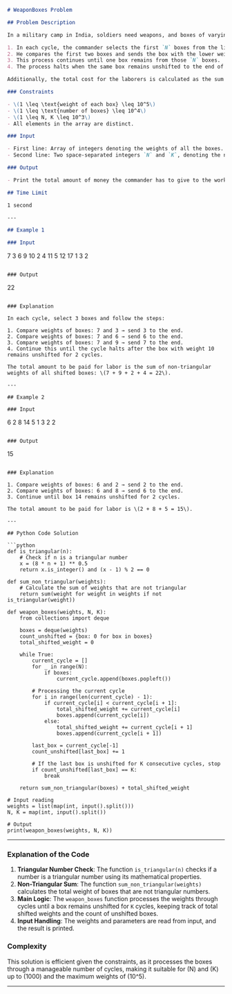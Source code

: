 ```md
# WeaponBoxes Problem

## Problem Description

In a military camp in India, soldiers need weapons, and boxes of varying weights containing these weapons have arrived from different countries. The commander wants to prioritize the boxes with more weight. The commander follows a specific process to manage the boxes:

1. In each cycle, the commander selects the first `N` boxes from the line.
2. He compares the first two boxes and sends the box with the lower weight to the end of the line.
3. This process continues until one box remains from those `N` boxes.
4. The process halts when the same box remains unshifted to the end of the line for `K` consecutive cycles.

Additionally, the total cost for the laborers is calculated as the sum of weights of all shifted boxes except those that have triangular number weights.

### Constraints

- \(1 \leq \text{weight of each box} \leq 10^5\)
- \(1 \leq \text{number of boxes} \leq 10^4\)
- \(1 \leq N, K \leq 10^3\)
- All elements in the array are distinct.

### Input

- First line: Array of integers denoting the weights of all the boxes.
- Second line: Two space-separated integers `N` and `K`, denoting the number of boxes selected in each cycle and the number of consecutive times a box should remain unshifted to halt the process.

### Output

- Print the total amount of money the commander has to give to the workers.

## Time Limit

1 second

---

## Example 1

### Input

```
7 3 6 9 10 2 4 11 5 12 17 1
3 2
```

### Output

```
22
```

### Explanation

In each cycle, select 3 boxes and follow the steps:

1. Compare weights of boxes: 7 and 3 → send 3 to the end.
2. Compare weights of boxes: 7 and 6 → send 6 to the end.
3. Compare weights of boxes: 7 and 9 → send 7 to the end.
4. Continue this until the cycle halts after the box with weight 10 remains unshifted for 2 cycles.

The total amount to be paid for labor is the sum of non-triangular weights of all shifted boxes: \(7 + 9 + 2 + 4 = 22\).

---

## Example 2

### Input

```
6 2 8 14 5 1 3
2 2
```

### Output

```
15
```

### Explanation

1. Compare weights of boxes: 6 and 2 → send 2 to the end.
2. Compare weights of boxes: 6 and 8 → send 6 to the end.
3. Continue until box 14 remains unshifted for 2 cycles.

The total amount to be paid for labor is \(2 + 8 + 5 = 15\).

---

## Python Code Solution

```python
def is_triangular(n):
    # Check if n is a triangular number
    x = (8 * n + 1) ** 0.5
    return x.is_integer() and (x - 1) % 2 == 0

def sum_non_triangular(weights):
    # Calculate the sum of weights that are not triangular
    return sum(weight for weight in weights if not is_triangular(weight))

def weapon_boxes(weights, N, K):
    from collections import deque
    
    boxes = deque(weights)
    count_unshifted = {box: 0 for box in boxes}
    total_shifted_weight = 0
    
    while True:
        current_cycle = []
        for _ in range(N):
            if boxes:
                current_cycle.append(boxes.popleft())
        
        # Processing the current cycle
        for i in range(len(current_cycle) - 1):
            if current_cycle[i] < current_cycle[i + 1]:
                total_shifted_weight += current_cycle[i]
                boxes.append(current_cycle[i])
            else:
                total_shifted_weight += current_cycle[i + 1]
                boxes.append(current_cycle[i + 1])

        last_box = current_cycle[-1]
        count_unshifted[last_box] += 1
        
        # If the last box is unshifted for K consecutive cycles, stop
        if count_unshifted[last_box] == K:
            break
            
    return sum_non_triangular(boxes) + total_shifted_weight

# Input reading
weights = list(map(int, input().split()))
N, K = map(int, input().split())

# Output
print(weapon_boxes(weights, N, K))
```

---

### Explanation of the Code

1. **Triangular Number Check**: The function `is_triangular(n)` checks if a number is a triangular number using its mathematical properties.
2. **Non-Triangular Sum**: The function `sum_non_triangular(weights)` calculates the total weight of boxes that are not triangular numbers.
3. **Main Logic**: The `weapon_boxes` function processes the weights through cycles until a box remains unshifted for `K` cycles, keeping track of total shifted weights and the count of unshifted boxes.
4. **Input Handling**: The weights and parameters are read from input, and the result is printed.

### Complexity

This solution is efficient given the constraints, as it processes the boxes through a manageable number of cycles, making it suitable for \(N\) and \(K\) up to \(1000\) and the maximum weights of \(10^5\).

---

```
